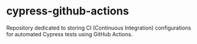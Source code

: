# cypress-github-actions
Repository dedicated to storing CI (Continuous Integration) configurations for automated Cypress tests using GitHub Actions.
